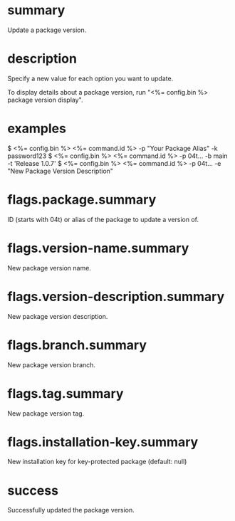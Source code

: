 # summary

Update a package version.

# description

Specify a new value for each option you want to update.

To display details about a package version, run "<%= config.bin %> package version display".

# examples

$ <%= config.bin %> <%= command.id %> -p "Your Package Alias" -k password123
$ <%= config.bin %> <%= command.id %> -p 04t... -b main -t 'Release 1.0.7'
$ <%= config.bin %> <%= command.id %> -p 04t... -e "New Package Version Description"

# flags.package.summary

ID (starts with 04t) or alias of the package to update a version of.

# flags.version-name.summary

New package version name.

# flags.version-description.summary

New package version description.

# flags.branch.summary

New package version branch.

# flags.tag.summary

New package version tag.

# flags.installation-key.summary

New installation key for key-protected package (default: null)

# success

Successfully updated the package version.
